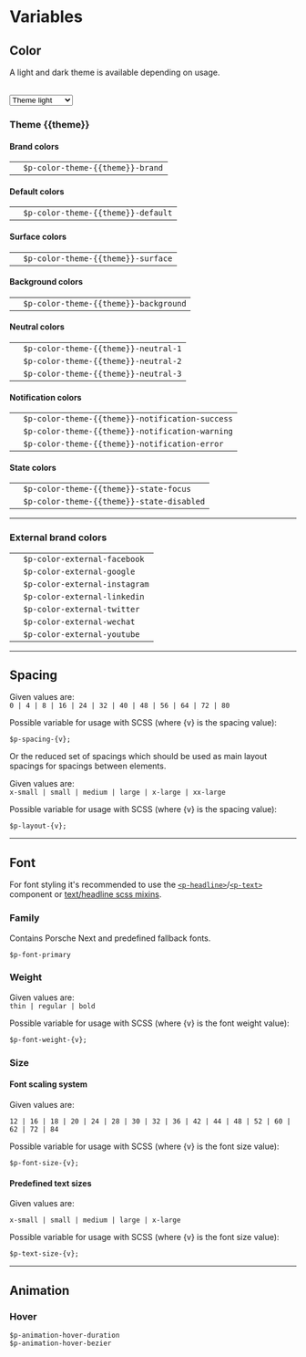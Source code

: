 # Variables

## Color

A light and dark theme is available depending on usage.  

<br>
<select id="theme-selector" @change="theme = $event.target.value" :data-selected="theme">
  <option disabled>Select a theme</option>
  <option value="light">Theme light</option>
  <option value="dark">Theme dark</option>
</select>

### Theme {{theme}}

#### Brand colors

|                                                   |                      	             |
|---------------------------------------------------|------------------------------------|
| <ColorBadge :theme="theme" color="brand"/>  	    | `$p-color-theme-{{theme}}-brand`   |

#### Default colors

|                                                   |                      	             |
|---------------------------------------------------|------------------------------------|
| <ColorBadge :theme="theme" color="default"/>      | `$p-color-theme-{{theme}}-default` |

#### Surface colors

|                                                   |                      	             |
|---------------------------------------------------|------------------------------------|
| <ColorBadge :theme="theme" color="surface"/>      | `$p-color-theme-{{theme}}-surface` |

#### Background colors

|                                                   |                      	                |
|---------------------------------------------------|---------------------------------------|
| <ColorBadge :theme="theme" color="background"/>   | `$p-color-theme-{{theme}}-background` |


#### Neutral colors

|                                                   |                      	                 |
|---------------------------------------------------|----------------------------------------|
| <ColorBadge :theme="theme" color="neutral-1"/>  	| `$p-color-theme-{{theme}}-neutral-1`   |
| <ColorBadge :theme="theme" color="neutral-2"/>  	| `$p-color-theme-{{theme}}-neutral-2`   |
| <ColorBadge :theme="theme" color="neutral-3"/>  	| `$p-color-theme-{{theme}}-neutral-3`   |

#### Notification colors

|                                                           |                      	                            |
|-----------------------------------------------------------|---------------------------------------------------|
| <ColorBadge :theme="theme" color="notification-success"/> | `$p-color-theme-{{theme}}-notification-success`   |
| <ColorBadge :theme="theme" color="notification-warning"/> | `$p-color-theme-{{theme}}-notification-warning`   |
| <ColorBadge :theme="theme" color="notification-error"/>  	| `$p-color-theme-{{theme}}-notification-error`     |

#### State colors

|                                                     |                      	                  |
|-----------------------------------------------------|-------------------------------------------|
| <ColorBadge :theme="theme" color="state-focus"/>    | `$p-color-theme-{{theme}}-state-focus`    |
| <ColorBadge :theme="theme" color="state-disabled"/> | `$p-color-theme-{{theme}}-state-disabled` |

---

### External brand colors

|                                               |                      	         |
|-----------------------------------------------|--------------------------------|
| <ColorBadge color="external-facebook"/>  	    | `$p-color-external-facebook`   |
| <ColorBadge color="external-google"/>  	    | `$p-color-external-google`     |
| <ColorBadge color="external-instagram"/>  	| `$p-color-external-instagram`  |
| <ColorBadge color="external-linkedin"/>  	    | `$p-color-external-linkedin`   |
| <ColorBadge color="external-twitter"/>  	    | `$p-color-external-twitter`    |
| <ColorBadge color="external-wechat"/>  	    | `$p-color-external-wechat`     |
| <ColorBadge color="external-youtube"/>  	    | `$p-color-external-youtube`    |

---

## Spacing

Given values are:  
`0 | 4 | 8 | 16 | 24 | 32 | 40 | 48 | 56 | 64 | 72 | 80`

Possible variable for usage with SCSS (where {v} is the spacing value):
```
$p-spacing-{v};
```

Or the reduced set of spacings which should be used as main layout spacings for spacings between elements.

Given values are:  
`x-small | small | medium | large | x-large | xx-large`

Possible variable for usage with SCSS (where {v} is the spacing value):
```
$p-layout-{v};
```

---

## Font
For font styling it's recommended to use the [`<p-headline>`](#/web/components/basic/typography#code)/[`<p-text>`](#/web/components/basic/typography#code) component or [text/headline scss mixins](#/web/scss-utils/mixins).

### Family
Contains Porsche Next and predefined fallback fonts.

```
$p-font-primary
```

### Weight
Given values are:  
`thin | regular | bold`

Possible variable for usage with SCSS (where {v} is the font weight value):

```
$p-font-weight-{v};
```

### Size

#### Font scaling system
Given values are:  

`12 | 16 | 18 | 20 | 24 | 28 | 30 | 32 | 36 | 42 | 44 | 48 | 52 | 60 | 62 | 72 | 84`

Possible variable for usage with SCSS (where {v} is the font size value):
```
$p-font-size-{v};
```

#### Predefined text sizes
Given values are:  
 
`x-small | small | medium | large | x-large`

Possible variable for usage with SCSS (where {v} is the font size value):
```
$p-text-size-{v};
```

---

## Animation

### Hover
```
$p-animation-hover-duration
$p-animation-hover-bezier
```

<script lang="ts">
  import { Component, Vue } from 'vue-property-decorator';
  
  @Component
  export default class PlaygroundColor extends Vue {
    public theme: 'light' | 'dark' = 'light';
  }
</script>